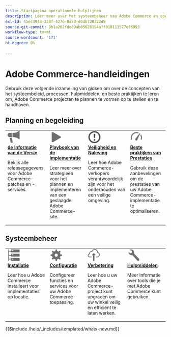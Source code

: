 ```yaml
---
title: Startpagina operationele hulplijnen
description: Leer meer over het systeembeheer van Adobe Commerce en operationele concepten. Doorblader uitvoerige gidsen voor planning, het vormen, en het handhaven van uw plaatsing van Commerce.
exl-id: 45ec4948-338f-4276-8a70-d0db720322d9
source-git-commit: 8b1a202fde89ab05626194aff010111577ef6993
workflow-type: tm+mt
source-wordcount: '171'
ht-degree: 0%

---
```



# Adobe Commerce-handleidingen

Gebruik deze volgende inzameling van gidsen om over de concepten van het systeembeleid, processen, hulpmiddelen, en beste praktijken te leren om, Adobe Commerce projecten te plannen te vormen op te stellen en te handhaven.

## Planning en begeleiding

<table>
<tr>
  <td valign="top">
    <a href="../release/release-notes/overview.md">
      <img alt="Gegevens vrijgeven" src="../assets/icons/promote.svg" width="40"/>
    </a>
    <div>
      <a href="../release/release-notes/overview.md"><strong> de Informatie van de Versie </strong></a>
      <p>Bekijk alle releasegegevens voor Adobe Commerce-patches en -services.</p>
    </div>
  </td>
    <td valign="top">
    <a href="../implementation-playbook/overview.md">
      <img alt="Implementatie" src="../assets/icons/play.svg" width="40"/>
    </a>
    <div>
      <a href="../implementation-playbook/overview.md"><strong> Playbook van de Implementatie </strong></a>
      <p>Leer meer over strategieën voor het plannen en implementeren van een geslaagde Adobe Commerce-site.</p>
    </div>
  </td>
  <td valign="top">
    <a href="../security-and-compliance/overview.md">
       <img alt="Enterprise" src="../assets/icons/alert-circle.svg" width="40"/>
    </a>
    <div>
      <a href="../security-and-compliance/overview.md"><strong> Veiligheid en Naleving </strong></a>
      <p>Leer hoe Adobe Commerce-verkopers verantwoordelijk zijn voor het onderhouden van een veilige omgeving.</p>
    </div>
  </td>
    <td valign="top">
    <a href="../performance/overview.md">
       <img alt="Prestaties" src="../assets/icons/gauge.svg" width="40"/>
    </a>
    <div>
      <a href="../performance/overview.md"><strong> Beste praktijken van Prestaties </strong></a>
      <p>Gebruik deze aanbevelingen om de prestaties van uw Adobe Commerce-implementatie te optimaliseren.</p>
    </div>
  </td>
</tr>
</table>

## Systeembeheer

<table>
<tr>
  <td valign="top">
    <a href="../installation/overview.md">
      <img alt="Installatie (op de locatie)" src="../assets/icons/servers.svg" width="40"/>
    </a>
    <div>
      <a href="../installation/overview.md"><strong> Installatie </strong></a>
      <p>Leer hoe u Adobe Commerce installeert voor implementaties op locatie.</p>
    </div>
  </td>
  <td valign="top">
    <a href="../configuration/overview.md">
      <img alt="Configuratie" src="../assets/icons/settings.svg" width="40"/>
    </a>
    <div>
      <a href="../configuration/overview.md"><strong> Configuratie </strong></a>
      <p>Configureer functies en services voor uw Adobe Commerce-toepassing.</p>
    </div>
  </td>
  <td valign="top">
    <a href="../upgrade/overview.md">
      <img alt="Upgrade" src="../assets/icons/upload-cloud.svg" width="40"/>
    </a>
    <div>
      <a href="../upgrade/overview.md"><strong> Verbetering </strong></a>
      <p>Leer hoe u uw Adobe Commerce-project kunt upgraden om uw winkel veilig en efficiënt te laten werken.</p>
    </div>
  </td>
  <td valign="top">
    <a href="../tools/overview.md">
       <img alt="Gereedschappen" src="../assets/icons/wrench.svg" width="40"/>
    </a>
    <div>
      <a href="../tools/overview.md"><strong> Hulpmiddelen </strong></a>
      <p>Meer informatie over tools die je met Adobe Commerce kunt gebruiken.</p>
    </div>
  </td>
</tr>
</table>

{{$include /help/_includes/templated/whats-new.md}}

<!-- Last updated from includes: 2025-10-08 14:24:05 -->
